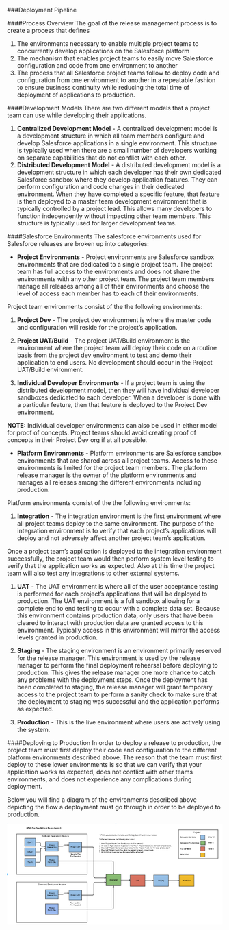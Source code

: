 ###Deployment Pipeline

####Process Overview
The goal of the release management process is to create a process that defines 

1. The environments necessary to enable multiple project teams to concurrently develop applications on the Salesforce platform 
1. The mechanism that enables project teams to easily move Salesforce configuration and code from one environment to another 
1. The process that all Salesforce project teams follow to deploy code and configuration from one environment to another in a repeatable fashion to ensure business continuity while reducing the total time of deployment of applications to production.  

####Development Models
There are two different models that a project team can use while developing their applications.

1. **Centralized Development Model** - A centralized development model is a development structure in which all team members configure and develop Salesforce applications in a single environment. This structure is typically used when there are a small number of developers working on separate capabilities that do not conflict with each other.
1. **Distributed Development Model** - A distributed development model is a development structure in which each developer has their own dedicated Salesforce sandbox where they develop application features. They can perform configuration and code changes in their dedicated environment. When they have completed a specific feature, that feature is then deployed to a master team development environment that is typically controlled by a project lead. This allows many developers to function independently without impacting other team members. This structure is typically used for larger development teams.

####Salesforce Environments
The salesforce environments used for Salesforce releases are broken up into categories:

- **Project Environments** - Project environments are Salesforce sandbox environments that are dedicated to a single project team. The project team has full access to the environments and does not share the environments with any other project team. The project team members manage all releases among all of their environments and choose the level of access each member has to each of their environments.

Project team environments consist of the the following environments:

1. **Project Dev**  - The project dev environment is where the master code and configuration will reside for the project’s application.

1. **Project UAT/Build**  - The project UAT/Build environment is the environment where the project team will deploy their code on a routine basis from the project dev environment to test and demo their application to end users. No development should occur in the Project UAT/Build environment.

1. **Individual Developer Environments** - If a project team is using the distributed development model, then they will have individual developer sandboxes dedicated to each developer. When a developer is done with a particular feature, then that feature is deployed to the Project Dev environment. 
        
**NOTE:** Individual developer environments can also be used in either model for proof of concepts. Project teams should avoid creating proof of concepts in their Project Dev org if at all possible.

- **Platform Environments** - Platform environments are Salesforce sandbox environments that are shared across all project teams. Access to these environments is limited for the project team members. The platform release manager is the owner of the platform environments and manages all releases among the different environments including production.

Platform environments consist of the the following environments:

1. **Integration** - The integration environment is the first environment where all project teams deploy to the same environment. The purpose of the integration environment is to verify that each project’s applications will deploy and not adversely affect another project team’s application. 

Once a project team’s application is deployed to the integration environment successfully, the project team would then perform system level testing to verify that the application works as expected. Also at this time the project team will also test any integrations to other external systems.

1. **UAT** - The UAT environment is where all of the user acceptance testing is performed for each project’s applications that will be deployed to production. The UAT environment is a full sandbox allowing for a complete end to end testing to occur with a complete data set. Because this environment contains production data, only users that have been cleared to interact with production data are granted access to this environment. Typically access in this environment will mirror the access levels granted in production.

1. **Staging** - The staging environment is an environment primarily reserved for the release manager. This environment is used by the release manager to perform the final deployment rehearsal before deploying to production. This gives the release manager one more chance to catch any problems with the deployment steps. Once the deployment has been completed to staging, the release manager will grant temporary access to the project team to perform a sanity check to make sure that the deployment to staging was successful and the application performs as expected.

1. **Production** - This is the live environment where users are actively using the system. 

####Deploying to Production
In order to deploy a release to production, the project team must first deploy their code and configuration to the different platform environments described above. The reason that the team must first deploy to these lower environments is so that we can verify that your application works as expected, does not conflict with other teams environments, and does not experience any complications during deployment. 


Below you will find a diagram of the environments described above depicting the flow a deployment must go through in order to be deployed to production.

![Deployment](img/Deployment-Pipeline.png)